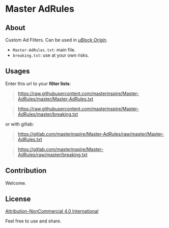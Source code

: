 # Master AdRules

## About

Custom Ad Filters. Can be used in *[uBlock Origin][uBlock Origin]*.

  * `Master-AdRules.txt`: main file.
  * `breaking.txt`: use at your own risks.

## Usages

Enter this url to your **filter lists**:

> https://raw.githubusercontent.com/masterinspire/Master-AdRules/master/Master-AdRules.txt

> https://raw.githubusercontent.com/masterinspire/Master-AdRules/master/breaking.txt

or with gitlab:

> https://gitlab.com/masterinspire/Master-AdRules/raw/master/Master-AdRules.txt

> https://gitlab.com/masterinspire/Master-AdRules/raw/master/breaking.txt

## Contribution

Welcome.

## License

[Attribution-NonCommercial 4.0 International][license]

Feel free to use and share.

[uBlock Origin]:https://github.com/gorhill/uBlock
[license]:https://creativecommons.org/licenses/by-nc/4.0/
